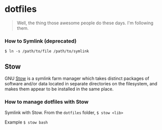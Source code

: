 # dotfiles

> Well, the thing those awesome people do these days. I'm following them.

### How to Symlink (deprecated)

```
$ ln -s /path/to/file /path/to/symlink
```

## Stow

GNU [Stow](https://www.gnu.org/software/stow/) is a symlink farm manager which takes distinct packages of software and/or data located in separate directories on the filesystem, and makes them appear to be installed in the same place.

### How to manage dotfiles with Stow

Symlink with Stow.
From the `dotfiles` folder,
`$ stow <lib>`

Example
`$ stow bash`
